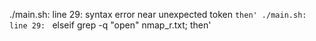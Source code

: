 ./main.sh: line 29: syntax error near unexpected token `then'
./main.sh: line 29: `    elseif grep -q "open" nmap_r.txt; then'
